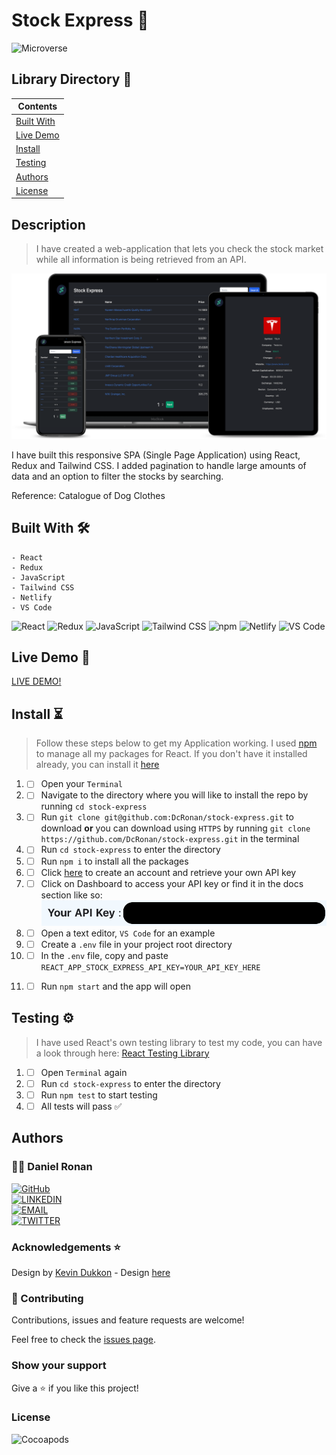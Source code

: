 # Stock Express 🚀

![Microverse](https://img.shields.io/badge/-Microverse-6F23FF?style=for-the-badge)

## Library Directory 📙

| Contents                  |
| ------------------------- |
| [Built With](#built-with) |
| [Live Demo](#live-demo)   |
| [Install](#install)   |
| [Testing](#testing)   |
| [Authors](#authors)       |
| [License](#license)       |

## Description

> I have created a web-application that lets you check the stock market while all information is being retrieved from an API.

![screenshot](./public/assets/main-sc.png)

I have built this responsive SPA (Single Page Application) using React, Redux and Tailwind CSS. I added pagination to handle large amounts of data and an option to filter the stocks by searching.

Reference: Catalogue of Dog Clothes

## Built With 🛠

```
- React
- Redux
- JavaScript
- Tailwind CSS
- Netlify
- VS Code
```

![React](https://img.shields.io/badge/-React-61DAFB?style=for-the-badge&logo=React&logoColor=white&labelColor=000)
![Redux](https://img.shields.io/badge/-Redux-764ABC?style=for-the-badge&logo=Redux&logoColor=white&labelColor=000)
![JavaScript](https://img.shields.io/badge/-JavaScript-F7DF1E?style=for-the-badge&logo=JavaScript&logoColor=white&labelColor=000)
![Tailwind CSS](https://img.shields.io/badge/-Tailwind_CSS-38B2AC?style=for-the-badge&logo=Tailwind-CSS&logoColor=white&labelColor=000)
![npm](https://img.shields.io/badge/-npm-CB3837?style=for-the-badge&logo=npm&logoColor=white&labelColor=000)
![Netlify](https://img.shields.io/badge/-Netlify-00C7B7?style=for-the-badge&logo=Netlify&logoColor=white&labelColor=000)
![VS Code](https://img.shields.io/badge/-VS_Code-007ACC?style=for-the-badge&logo=Visual-Studio-Code&logoColor=white&labelColor=000)

## Live Demo 🎥

<a href="https://stock-express.netlify.app/"> LIVE DEMO! </a>

## Install ⏳

> Follow these steps below to get my Application working. I used [npm](https://www.npmjs.com/) to manage all my packages for React. If you don't have it installed already, you can install it [here](https://www.npmjs.com/get-npm)

1. - [ ] Open your `Terminal`
2. - [ ] Navigate to the directory where you will like to install the repo by running `cd stock-express`
3. - [ ] Run `git clone git@github.com:DcRonan/stock-express.git` to download <b>or</b> you can download using `HTTPS` by running `git clone https://github.com/DcRonan/stock-express.git` in the terminal
4. - [ ] Run `cd stock-express` to enter the directory
5. - [ ] Run `npm i` to install all the packages
6. - [ ] Click [here](https://financialmodelingprep.com/login) to create an account and retrieve your own API key
7. - [ ] Click on Dashboard to access your API key or find it in the docs section like so:
![api key](./public/assets/api.png)
8. - [ ] Open a text editor, `VS Code` for an example
9. - [ ] Create a `.env` file in your project root directory
10. - [ ]  In the `.env` file, copy and paste `REACT_APP_STOCK_EXPRESS_API_KEY=YOUR_API_KEY_HERE`
11. - [ ] Run `npm start` and the app will open


## Testing ⚙

> I have used React's own testing library to test my code, you can have a look through here: [React Testing Library](https://github.com/testing-library/react-testing-library)

1. - [ ] Open `Terminal` again
2. - [ ] Run `cd stock-express` to enter the directory
3. - [ ] Run `npm test` to start testing
4. - [ ] All tests will pass ✅

## Authors

### 👨‍💻 Daniel Ronan

[![GitHub](https://img.shields.io/badge/-GitHub-000?style=for-the-badge&logo=GitHub&logoColor=white)](https://github.com/DcRonan) <br>
[![LINKEDIN](https://img.shields.io/badge/-LINKEDIN-0077B5?style=for-the-badge&logo=Linkedin&logoColor=white)](https://www.linkedin.com/in/dan-ronan/) <br>
[![EMAIL](https://img.shields.io/badge/-EMAIL-D14836?style=for-the-badge&logo=Mail.Ru&logoColor=white)](mailto:danielconnorronan@gmail.com) <br>
[![TWITTER](https://img.shields.io/badge/-TWITTER-1DA1F2?style=for-the-badge&logo=Twitter&logoColor=white)](https://twitter.com/dc_ronan)

### Acknowledgements ⭐

Design by [Kevin Dukkon](https://dribbble.com/Kevinduk) - Design [here](https://dribbble.com/shots/14504056--Watchlist-Stocklabs)

### 🤝 Contributing

Contributions, issues and feature requests are welcome!

Feel free to check the [issues page](https://github.com/DcRonan/stock-express/issues).

### Show your support

Give a ⭐️ if you like this project!

### License

![Cocoapods](https://img.shields.io/cocoapods/l/AFNetworking?color=red&style=for-the-badge)

